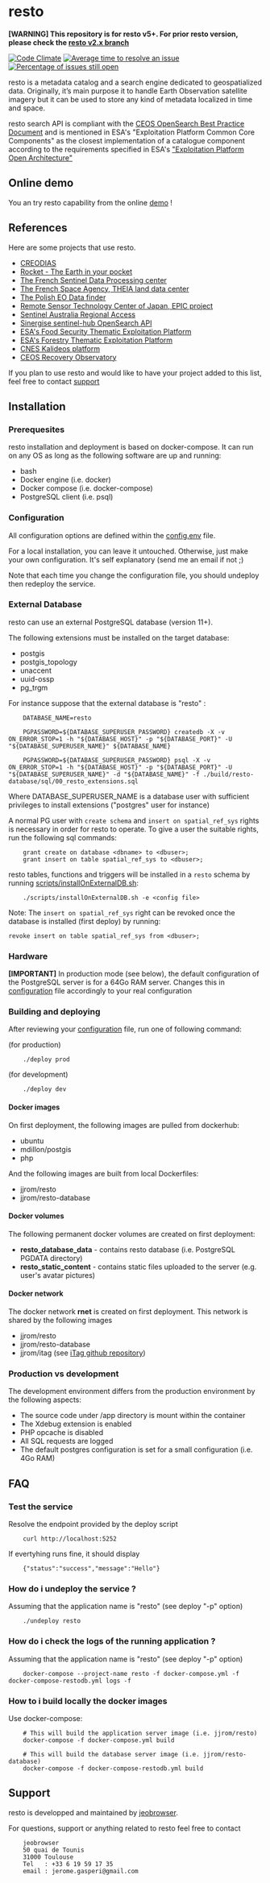 # resto

**[WARNING] This repository is for resto v5+. For prior resto version, please check the [resto v2.x branch](https://github.com/jjrom/resto/tree/2.x)**

[![Code Climate](https://codeclimate.com/github/jjrom/resto/badges/gpa.svg)](https://codeclimate.com/github/jjrom/resto)
[![Average time to resolve an issue](http://isitmaintained.com/badge/resolution/jjrom/resto.svg)](http://isitmaintained.com/project/jjrom/resto "Average time to resolve an issue")
[![Percentage of issues still open](http://isitmaintained.com/badge/open/jjrom/resto.svg)](http://isitmaintained.com/project/jjrom/resto "Percentage of issues still open")

resto is a metadata catalog and a search engine dedicated to geospatialized data. Originally, it’s main purpose it to handle Earth Observation satellite imagery but it can be used to store any kind of metadata localized in time and space.

resto search API is compliant with the [CEOS OpenSearch Best Practice Document](http://ceos.org/ourwork/workinggroups/wgiss/access/opensearch/) and is mentioned in ESA's "Exploitation Platform Common Core Components" as the closest implementation of a catalogue component according to the requirements specified in ESA's ["Exploitation Platform Open Architecture"](https://tep.eo.esa.int/news/-/blogs/exploitation-platforms-open-architecture-released)

## Online demo

You an try resto capability from the online [demo](http://mapshup.com/projects/rocket/) !

## References

Here are some projects that use resto.

* [CREODIAS](https://creodias.eu/eo-data-finder-api-manual)
* [Rocket - The Earth in your pocket](http://mapshup.com/projects/rocket/#/home)
* [The French Sentinel Data Processing center](https://peps.cnes.fr/rocket/#/home)
* [The French Space Agency, THEIA land data center](https://theia.cnes.fr/atdistrib/rocket/#/home)
* [The Polish EO Data finder](http://finder.eocloud.eu/www/)
* [Remote Sensor Technology Center of Japan, EPIC project](http://www.geomatys.com/en/portfolio/epic.html)
* [Sentinel Australia Regional Access](https://copernicus.nci.org.au/sara.client/#/home)
* [Sinergise sentinel-hub OpenSearch API](http://sentinelhub-py.readthedocs.io/en/latest/opensearch.html)
* [ESA's Food Security Thematic Exploitation Platform](https://github.com/cgi-eoss/fstep)
* [ESA's Forestry Thematic Exploitation Platform](https://github.com/cgi-eoss/ftep)
* [CNES Kalideos platform](https://www.kalideos.fr)
* [CEOS Recovery Observatory](https://www.recovery-observatory.org)

If you plan to use resto and would like to have your project added to this list, feel free to contact [support](#support)

## Installation

### Prerequesites
resto installation and deployment is based on docker-compose. It can run on any OS as long as the following software are up and running:

* bash
* Docker engine (i.e. docker)
* Docker compose (i.e. docker-compose)
* PostgreSQL client (i.e. psql)

### Configuration
All configuration options are defined within the [config.env](https://github.com/jjrom/resto/blob/master/config.env) file.

For a local installation, you can leave it untouched. Otherwise, just make your own configuration. It's self explanatory (send me an email if not ;)

Note that each time you change the configuration file, you should undeploy then redeploy the service.

### External Database
resto can use an external PostgreSQL database (version 11+).

The following extensions must be installed on the target database:
 * postgis
 * postgis_topology
 * unaccent
 * uuid-ossp
 * pg_trgm

For instance suppose that the external database is "resto" :

        DATABASE_NAME=resto

        PGPASSWORD=${DATABASE_SUPERUSER_PASSWORD} createdb -X -v ON_ERROR_STOP=1 -h "${DATABASE_HOST}" -p "${DATABASE_PORT}" -U "${DATABASE_SUPERUSER_NAME}" ${DATABASE_NAME}

        PGPASSWORD=${DATABASE_SUPERUSER_PASSWORD} psql -X -v ON_ERROR_STOP=1 -h "${DATABASE_HOST}" -p "${DATABASE_PORT}" -U "${DATABASE_SUPERUSER_NAME}" -d "${DATABASE_NAME}" -f ./build/resto-database/sql/00_resto_extensions.sql

Where DATABASE_SUPERUSER_NAME is a database user with sufficient privileges to install extensions ("postgres" user for instance)

A normal PG user with `create schema` and `insert on spatial_ref_sys` rights is necessary in order for resto to operate. To give a user the suitable rights, run the following sql commands:

        grant create on database <dbname> to <dbuser>;
        grant insert on table spatial_ref_sys to <dbuser>;

resto tables, functions and triggers will be installed in a `resto` schema by running [scripts/installOnExternalDB.sh](https://github.com/jjrom/resto/blob/master/scripts/installOnExternalDB.sh):

        ./scripts/installOnExternalDB.sh -e <config file>
        
Note: The `insert on spatial_ref_sys` right can be revoked once the database is installed (first deploy) by running:
    
    revoke insert on table spatial_ref_sys from <dbuser>; 

### Hardware
**[IMPORTANT]** In production mode (see below), the default configuration of the PostgreSQL server is for a 64Go RAM server. Changes this in [configuration](https://github.com/jjrom/resto/blob/master/config.env) file accordingly to your real configuration

### Building and deploying
After reviewing your [configuration](https://github.com/jjrom/resto/blob/master/config.env) file, run one of following command:

(for production)

        ./deploy prod

(for development)

        ./deploy dev

#### Docker images
On first deployment, the following images are pulled from dockerhub:

* ubuntu
* mdillon/postgis
* php

And the following images are built from local Dockerfiles:

* jjrom/resto
* jjrom/resto-database

#### Docker volumes
The following permanent docker volumes are created on first deployment:

* **resto_database_data** - contains resto database (i.e. PostgreSQL PGDATA directory)
* **resto_static_content** - contains static files uploaded to the server (e.g. user's avatar pictures)

#### Docker network
The docker network **rnet** is created on first deployment. This network is shared by the following images

* jjrom/resto
* jjrom/resto-database
* jjrom/itag (see [iTag github repository](https://github.com/jjrom/itag))

### Production vs development
The development environment differs from the production environment by the following aspects:

* The source code under /app directory is mount within the container
* The Xdebug extension is enabled
* PHP opcache is disabled
* All SQL requests are logged
* The default postgres configuration is set for a small configuration (i.e. 4Go RAM)

## FAQ

### Test the service
Resolve the endpoint provided by the deploy script

        curl http://localhost:5252

If evertyhing runs fine, it should display

        {"status":"success","message":"Hello"}

### How do i undeploy the service ?
Assuming that the application name is "resto" (see deploy "-p" option)

        ./undeploy resto

### How do i check the logs of the running application ?
Assuming that the application name is "resto" (see deploy "-p" option)

        docker-compose --project-name resto -f docker-compose.yml -f docker-compose-restodb.yml logs -f

### How to i build locally the docker images
Use docker-compose:

        # This will build the application server image (i.e. jjrom/resto)
        docker-compose -f docker-compose.yml build

        # This will build the database server image (i.e. jjrom/resto-database)
        docker-compose -f docker-compose-restodb.yml build

## <a name="support"></a>Support
resto is developped and maintained by [jeobrowser](https://mapshup.com). 

For questions, support or anything related to resto feel free to contact 

        jeobrowser
        50 quai de Tounis
        31000 Toulouse
        Tel   : +33 6 19 59 17 35
        email : jerome.gasperi@gmail.com
